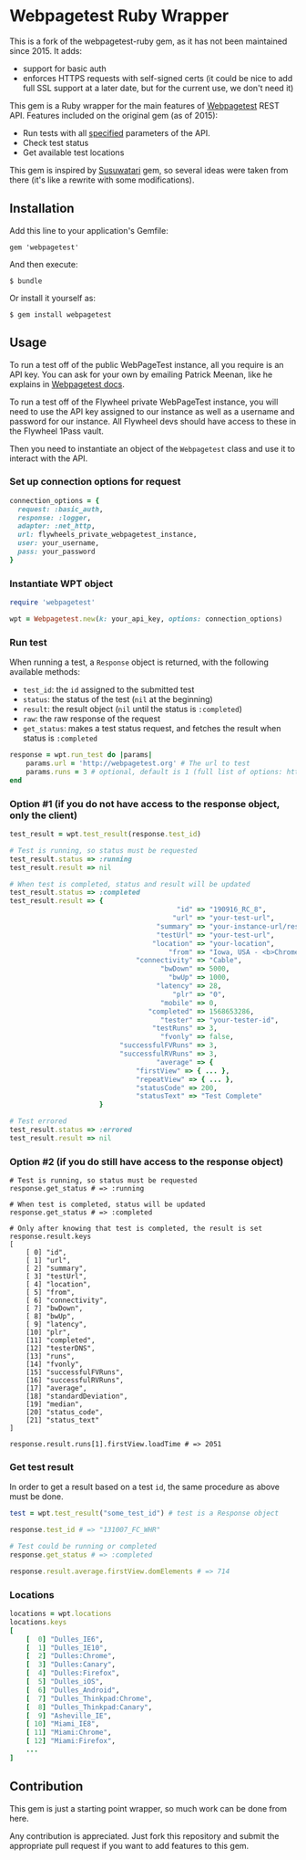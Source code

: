 # Webpagetest Ruby Wrapper
This is a fork of the webpagetest-ruby gem, as it has not been maintained since 2015. It adds:
- support for basic auth
- enforces HTTPS requests with self-signed certs (it could be nice to add full SSL support at a later date, but for the current use, we don't need it)


This gem is a Ruby wrapper for the main features of [Webpagetest](http://www.webpagetest.org/) REST API.
Features included on the original gem (as of 2015):
- Run tests with all [specified](https://sites.google.com/a/webpagetest.org/docs/advanced-features/webpagetest-restful-apis#TOC-Parameters) parameters of the API.
- Check test status
- Get available test locations

This gem is inspired by [Susuwatari](https://github.com/moviepilot/susuwatari) gem, so several ideas were taken from there (it's like a rewrite with some modifications).


## Installation

Add this line to your application's Gemfile:

    gem 'webpagetest'

And then execute:

    $ bundle

Or install it yourself as:

    $ gem install webpagetest

## Usage
To run a test off of the public WebPageTest instance, all you require is an API key. You can ask for your own by emailing Patrick Meenan, like he explains in [Webpagetest docs](https://sites.google.com/a/webpagetest.org/docs/advanced-features/webpagetest-restful-apis).

To run a test off of the Flywheel private WebPageTest instance, you will need to use the API key assigned to our instance as well as a username and password for our instance. All Flywheel devs should have access to these in the Flywheel 1Pass vault.

Then you need to instantiate an object of the `Webpagetest` class and use it to interact with the API.

### Set up connection options for request

```ruby
connection_options = { 
  request: :basic_auth,
  response: :logger,
  adapter: :net_http,
  url: flywheels_private_webpagetest_instance,
  user: your_username,
  pass: your_password
}
```

### Instantiate WPT object

```ruby
require 'webpagetest'

wpt = Webpagetest.new(k: your_api_key, options: connection_options)
```

### Run test
When running a test, a `Response` object is returned, with the following available methods:

* `test_id`: the `id` assigned to the submitted test
* `status`: the status of the test (`nil` at the beginning)
* `result`: the result object (`nil` until the status is `:completed`)
* `raw`: the raw response of the request
* `get_status`: makes a test status request, and fetches the result when status is `:completed`

```ruby
response = wpt.run_test do |params|
    params.url = 'http://webpagetest.org' # The url to test
    params.runs = 3 # optional, default is 1 (full list of options: https://sites.google.com/a/webpagetest.org/docs/advanced-features/webpagetest-restful-apis#TOC-Sample)
end
```

### Option #1 (if you do not have access to the response object, only the client)
```ruby
test_result = wpt.test_result(response.test_id)

# Test is running, so status must be requested
test_result.status => :running
test_result.result => nil

# When test is completed, status and result will be updated
test_result.status => :completed
test_result.result => {
                                         "id" => "190916_RC_8",
                                        "url" => "your-test-url",
                                    "summary" => "your-instance-url/results.php?test=190916_RC_8",
                                    "testUrl" => "your-test-url",
                                   "location" => "your-location",
                                       "from" => "Iowa, USA - <b>Chrome</b> - <b>Cable</b>",
                               "connectivity" => "Cable",
                                     "bwDown" => 5000,
                                       "bwUp" => 1000,
                                    "latency" => 28,
                                        "plr" => "0",
                                     "mobile" => 0,
                                  "completed" => 1568653286,
                                     "tester" => "your-tester-id",
                                   "testRuns" => 3,
                                     "fvonly" => false,
                           "successfulFVRuns" => 3,
                           "successfulRVRuns" => 3,
                                    "average" => {
                               "firstView" => { ... },
                               "repeatView" => { ... },
                               "statusCode" => 200,
                               "statusText" => "Test Complete"
                      }

# Test errored
test_result.status => :errored
test_result.result => nil
```

### Option #2 (if you do still have access to the response object)
```
# Test is running, so status must be requested
response.get_status # => :running

# When test is completed, status will be updated
response.get_status # => :completed

# Only after knowing that test is completed, the result is set
response.result.keys
[
    [ 0] "id",
    [ 1] "url",
    [ 2] "summary",
    [ 3] "testUrl",
    [ 4] "location",
    [ 5] "from",
    [ 6] "connectivity",
    [ 7] "bwDown",
    [ 8] "bwUp",
    [ 9] "latency",
    [10] "plr",
    [11] "completed",
    [12] "testerDNS",
    [13] "runs",
    [14] "fvonly",
    [15] "successfulFVRuns",
    [16] "successfulRVRuns",
    [17] "average",
    [18] "standardDeviation",
    [19] "median",
    [20] "status_code",
    [21] "status_text"
]

response.result.runs[1].firstView.loadTime # => 2051
```

### Get test result
In order to get a result based on a test `id`,  the same procedure as above must be done.
```ruby
test = wpt.test_result("some_test_id") # test is a Response object

response.test_id # => "131007_FC_WHR"

# Test could be running or completed
response.get_status # => :completed

response.result.average.firstView.domElements # => 714
```

### Locations
```ruby
locations = wpt.locations
locations.keys
[
    [  0] "Dulles_IE6",
    [  1] "Dulles_IE10",
    [  2] "Dulles:Chrome",
    [  3] "Dulles:Canary",
    [  4] "Dulles:Firefox",
    [  5] "Dulles_iOS",
    [  6] "Dulles_Android",
    [  7] "Dulles_Thinkpad:Chrome",
    [  8] "Dulles_Thinkpad:Canary",
    [  9] "Asheville_IE",
    [ 10] "Miami_IE8",
    [ 11] "Miami:Chrome",
    [ 12] "Miami:Firefox",
    ...
]
```

## Contribution
This gem is just a starting point wrapper, so much work can be done from here.

Any contribution is appreciated. Just fork this repository and submit the appropriate pull request if you want to add features to this gem.
